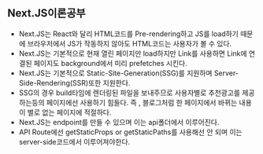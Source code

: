 ## **Next.JS이론공부**

- Next.JS는 React와 달리 HTML코드를 Pre-rendering하고 JS를 load하기 때문에 브라우저에서 JS가 작동하지 않아도 HTML코드는 사용자가 볼 수 있다.
- Next.JS는 기본적으로 현재 열린 페이지만 load하지만 Link를 사용하면 Link에 연결된 페이지도 background에서 미리 prefetches 시킨다.
- Next.JS는 기본적으로 Static-Site-Generation(SSG)를 지원하며 Server-Side-Rendering(SSR)또한 지원한다.
- SSG의 경우 build타임에 렌더링된 파일을 보내주므로 사용자별로 추천광고를 제공하는등의 페이지에선 사용하기 힘들다. 즉 , 블로그처럼 한 페이지에서 바뀌는 내용이 별로 없는 페이지에 적절하다.
- Next.JS는 endpoint를 만들 수 있으며 이는 api폴더에서 이루어진다.
- API Route에선 getStaticProps or getStaticPaths를 사용해선 안 되며 이는 server-side코드에서 이루어져야한다.
